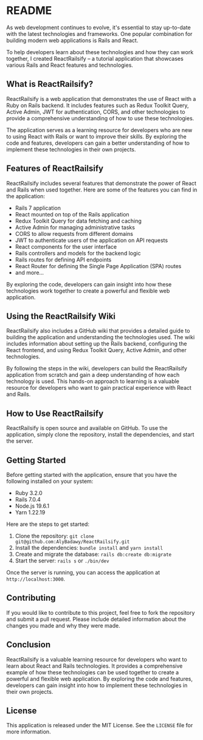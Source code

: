 # README

As web development continues to evolve, it's essential to stay up-to-date with the latest technologies and frameworks. One popular combination for building modern web applications is Rails and React.

To help developers learn about these technologies and how they can work together, I created ReactRailsify – a tutorial application that showcases various Rails and React features and technologies.

## What is ReactRailsify?

ReactRailsify is a web application that demonstrates the use of React with a Ruby on Rails backend. It includes features such as Redux Toolkit Query, Active Admin, JWT for authentication, CORS, and other technologies to provide a comprehensive understanding of how to use these technologies.

The application serves as a learning resource for developers who are new to using React with Rails or want to improve their skills. By exploring the code and features, developers can gain a better understanding of how to implement these technologies in their own projects.

## Features of ReactRailsify

ReactRailsify includes several features that demonstrate the power of React and Rails when used together. Here are some of the features you can find in the application:

- Rails 7 application
- React mounted on top of the Rails application
- Redux Toolkit Query for data fetching and caching
- Active Admin for managing administrative tasks
- CORS to allow requests from different domains
- JWT to authenticate users of the application on API requests
- React components for the user interface
- Rails controllers and models for the backend logic
- Rails routes for defining API endpoints
- React Router for defining the Single Page Application (SPA) routes
- and more...

By exploring the code, developers can gain insight into how these technologies work together to create a powerful and flexible web application.

## Using the ReactRailsify Wiki

ReactRailsify also includes a GitHub wiki that provides a detailed guide to building the application and understanding the technologies used. The wiki includes information about setting up the Rails backend, configuring the React frontend, and using Redux Toolkit Query, Active Admin, and other technologies.

By following the steps in the wiki, developers can build the ReactRailsify application from scratch and gain a deep understanding of how each technology is used. This hands-on approach to learning is a valuable resource for developers who want to gain practical experience with React and Rails.

## How to Use ReactRailsify

ReactRailsify is open source and available on GitHub. To use the application, simply clone the repository, install the dependencies, and start the server.


## Getting Started

Before getting started with the application, ensure that you have the following installed on your system:

- Ruby 3.2.0
- Rails 7.0.4
- Node.js 19.6.1
- Yarn 1.22.19

Here are the steps to get started:

1. Clone the repository: `git clone git@github.com:AlyBadawy/ReactRailsify.git`
2. Install the dependencies: `bundle install` and `yarn install`
3. Create and migrate the database: `rails db:create db:migrate`
4. Start the server: `rails s` or `./bin/dev`

Once the server is running, you can access the application at `http://localhost:3000`.

## Contributing

If you would like to contribute to this project, feel free to fork the repository and submit a pull request. Please include detailed information about the changes you made and why they were made.

## Conclusion

ReactRailsify is a valuable learning resource for developers who want to learn about React and Rails technologies. It provides a comprehensive example of how these technologies can be used together to create a powerful and flexible web application. By exploring the code and features, developers can gain insight into how to implement these technologies in their own projects.





## License

This application is released under the MIT License. See the `LICENSE` file for more information.
